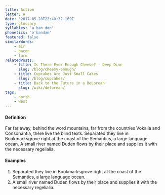 ```yaml
---
title: Action
letter: A
date: '2017-05-28T22:40:32.169Z'
type: glossary
syllables: 'a·ban·don'
phonetics: 'əˈbandən'
featured: false
similarWords:
    - air
    - bacon
    - farm
relatedPosts:
    - title: Is There Ever Enough Cheese? - Deep Dive
      slug: /blog/cheesy-enough/
    - title: Cupcakes Are Just Small Cakes
      slug: /blog/cupcakes/
    - title: Back to the Future in a DeLorean
      slug: /wiki/delorean/
tags:
    - north
    - west
---
```


#### Definition

Far far away, behind the word mountains, far from the countries Vokalia and
Consonantia, there live the blind texts. Separated they live in Bookmarksgrove
right at the coast of the Semantics, a large language ocean. A small river named
Duden flows by their place and supplies it with the necessary regelialia.

#### Examples

1. Separated they live in Bookmarksgrove right at the coast of the Semantics, a large language ocean.
2. A small river named Duden flows by their place and supplies it with the necessary regelialia.
